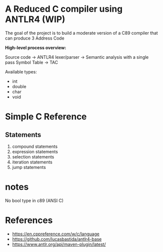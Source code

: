 # A Reduced C compiler using ANTLR4 (WIP)
The goal of the project is to build a moderate version of a C89 compiler that can produce 3 Address Code


**High-level process overview:**

Source code 
&rarr; ANTLR4 lexer/parser
&rarr; Semantic analysis with a single pass Symbol Table
&rarr; TAC

Available types:
- int
- double
- char
- void

# Simple C Reference

## Statements

1) compound statements
2) expression statements
3) selection statements
4) iteration statements
5) jump statements


# notes
No bool type in c89 (ANSI C)

# References
- https://en.cppreference.com/w/c/language
- https://github.com/lucasbastida/antlr4-base
- https://www.antlr.org/api/maven-plugin/latest/